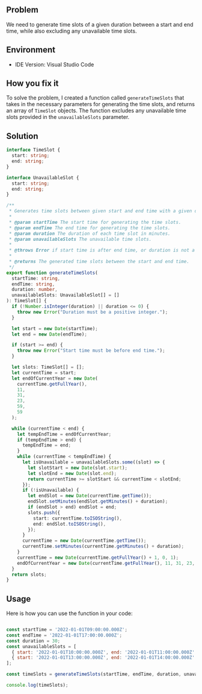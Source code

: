 
## Problem
We need to generate time slots of a given duration between a start and end time, while also excluding any unavailable time slots.

## Environment
- IDE Version: Visual Studio Code

## How you fix it
To solve the problem, I created a function called `generateTimeSlots` that takes in the necessary parameters for generating the time slots, and returns an array of `TimeSlot` objects. The function excludes any unavailable time slots provided in the `unavailableSlots` parameter.

## Solution
```typescript
interface TimeSlot {
  start: string;
  end: string;
}

interface UnavailableSlot {
  start: string;
  end: string;
}

/**
 * Generates time slots between given start and end time with a given duration, excluding the unavailable slots.
 *
 * @param startTime The start time for generating the time slots.
 * @param endTime The end time for generating the time slots.
 * @param duration The duration of each time slot in minutes.
 * @param unavailableSlots The unavailable time slots.
 *
 * @throws Error if start time is after end time, or duration is not a positive integer.
 *
 * @returns The generated time slots between the start and end time.
 */
export function generateTimeSlots(
  startTime: string,
  endTime: string,
  duration: number,
  unavailableSlots: UnavailableSlot[] = []
): TimeSlot[] {
  if (!Number.isInteger(duration) || duration <= 0) {
    throw new Error("Duration must be a positive integer.");
  }

  let start = new Date(startTime);
  let end = new Date(endTime);

  if (start >= end) {
    throw new Error("Start time must be before end time.");
  }

  let slots: TimeSlot[] = [];
  let currentTime = start;
  let endOfCurrentYear = new Date(
    currentTime.getFullYear(),
    11,
    31,
    23,
    59,
    59
  );

  while (currentTime < end) {
    let tempEndTime = endOfCurrentYear;
    if (tempEndTime > end) {
      tempEndTime = end;
    }
    while (currentTime < tempEndTime) {
      let isUnavailable = unavailableSlots.some((slot) => {
        let slotStart = new Date(slot.start);
        let slotEnd = new Date(slot.end);
        return currentTime >= slotStart && currentTime < slotEnd;
      });
      if (!isUnavailable) {
        let endSlot = new Date(currentTime.getTime());
        endSlot.setMinutes(endSlot.getMinutes() + duration);
        if (endSlot > end) endSlot = end;
        slots.push({
          start: currentTime.toISOString(),
          end: endSlot.toISOString(),
        });
      }
      currentTime = new Date(currentTime.getTime());
      currentTime.setMinutes(currentTime.getMinutes() + duration);
    }
    currentTime = new Date(currentTime.getFullYear() + 1, 0, 1);
    endOfCurrentYear = new Date(currentTime.getFullYear(), 11, 31, 23, 59, 59);
  }
  return slots;
}
```

## Usage

Here is how you can use the function in your code:

```javascript

const startTime = '2022-01-01T09:00:00.000Z';
const endTime = '2022-01-01T17:00:00.000Z';
const duration = 30;
const unavailableSlots = [
  { start: '2022-01-01T10:00:00.000Z', end: '2022-01-01T11:00:00.000Z' },
  { start: '2022-01-01T13:00:00.000Z', end: '2022-01-01T14:00:00.000Z' },
];

const timeSlots = generateTimeSlots(startTime, endTime, duration, unavailableSlots);

console.log(timeSlots);

```

